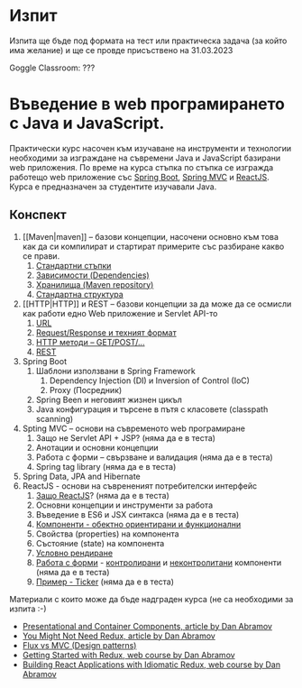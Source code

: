 # Изпит

Изпита ще бъде под формата на тест или практическа задача (за който има желание) и ще се провде присъствено на 31.03.2023

Goggle Classroom: ???

# Въведение в web програмирането с Java и JavaScript.

Практически курс насочен към изучаване на инструменти и технологии необходими за изграждане на съвремени Java и JavaScript базирани web приложения. По време на курса стъпка по стъпка се изгражда работещо web приложение със [Spring Boot](https://spring.io/projects/spring-boot), [Spring MVC](https://docs.spring.io/spring/docs/5.1.6.RELEASE/spring-framework-reference/web.html#spring-web) и [ReactJS](https://reactjs.org/). Курса е предназначен за студентите изучавали Java.

## Конспект

1. [[Maven|maven]] – базови концепции, насочени основно към това как да си компилират и стартират примерите със разбиране какво се прави.
    1. [Стандартни стъпки](https://github.com/hrabur/web-programming-course/wiki/Maven#%D0%A1%D1%82%D0%B0%D0%BD%D0%B4%D0%B0%D1%80%D1%82%D0%BD%D0%B8-%D1%81%D1%82%D1%8A%D0%BF%D0%BA%D0%B8-build-lifecycle)
    2. [Зависимости (Dependencies)](https://github.com/hrabur/web-programming-course/wiki/Maven#%D0%A3%D0%BF%D1%80%D0%B0%D0%B2%D0%BB%D0%B5%D0%BD%D0%B8%D0%B5-%D0%BD%D0%B0-%D0%B7%D0%B0%D0%B2%D0%B8%D1%81%D0%B8%D0%BC%D0%BE%D1%81%D1%82%D0%B8)
    3. [Хранилища (Maven repository)](https://github.com/hrabur/web-programming-course/wiki/Maven#%D0%A5%D1%80%D0%B0%D0%BD%D0%B8%D0%BB%D0%B8%D1%89%D0%B0-%D0%B7%D0%B0-%D0%B0%D1%80%D1%82%D0%B5%D1%84%D0%B0%D0%BA%D1%82%D0%B8-repositories)
    4. [Стандартна структура](https://maven.apache.org/guides/introduction/introduction-to-the-standard-directory-layout.html)
2. [[HTTP|HTTP]] и REST – базови концепции за да може да се осмисли как работи едно Web приложение и Servlet API-то
    1. [URL](https://github.com/hrabur/web-programming-course/wiki/HTTP#url-aka-uri)
    2. [Request/Response и техният формат](https://github.com/hrabur/web-programming-course/wiki/HTTP#http-1)
    3. [HTTP методи – GET/POST/...](https://github.com/hrabur/web-programming-course/wiki/HTTP#http-1)
    4. [REST](https://github.com/hrabur/web-programming-course/wiki/HTTP/#rest)
3. Spring Boot
    1. Шаблони използвани в Spring Framework
        1. Dependency Injection (DI) и Inversion of Control (IoC)
        2. Proxy (Посредник)
    2. Spring Been и неговият жизнен цикъл
    3. Java конфигурация и търсене в пътя с класовете (classpath scanning)
4. Spting MVC – основи на съвременото web програмиране
    1. Защо не Servlet API + JSP? (няма да е в теста)
    2. Анотации и основни концепции
    3. Работа с форми – свързване и валидация (няма да е в теста)
    4. Spring tag library (няма да е в теста)
5. Spring Data, JPA and Hibernate
6. ReactJS - основи на съврененият потребителски интерфейс
    1. [Защо ReactJS](https://hrabur.github.io/reactjs-for-java-devs/#/subject)? (няма да е в теста)
    2. Основни концепции и инструменти за работа
    3. Въведение в ES6 и JSX синтакса (няма да е в теста)
    4. [Компоненти - обектно ориентирани и функционални](https://facebook.github.io/react/docs/components-and-props.html)
    5. Свойства (properties) на компонента
    6. Състояние (state) на компонента
    6. [Условно рендиране](https://facebook.github.io/react/docs/conditional-rendering.html)
    7. [Работа с форми](https://facebook.github.io/react/docs/forms.html) - [контролирани](https://facebook.github.io/react/docs/forms.html) и [неконтролитани](https://facebook.github.io/react/docs/uncontrolled-components.html) компоненти (няма да е в теста)
    8. [Пример - Ticker](https://jsbin.com/yijawir/5/edit?js,output) (няма да е в теста)

Материали с които може да бъде надграден курса (не са необходими за изпита :-)
* [Presentational and Container Components, article by Dan Abramov](https://medium.com/@dan_abramov/smart-and-dumb-components-7ca2f9a7c7d0)
* [You Might Not Need Redux, article by Dan Abramov](https://medium.com/@dan_abramov/you-might-not-need-redux-be46360cf367)
* [Flux vs MVC (Design patterns)](https://medium.com/hacking-and-gonzo/flux-vs-mvc-design-patterns-57b28c0f71b7)
* [Getting Started with Redux, web course by Dan Abramov](https://egghead.io/courses/getting-started-with-redux)
* [Building React Applications with Idiomatic Redux, web course by Dan Abramov](https://egghead.io/courses/building-react-applications-with-idiomatic-redux)